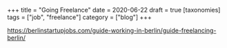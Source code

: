 +++
title = "Going Freelance"
date = 2020-06-22
draft = true
[taxonomies]
tags = ["job", "freelance"]
category = ["blog"]
+++


https://berlinstartupjobs.com/guide-working-in-berlin/guide-freelancing-berlin/
